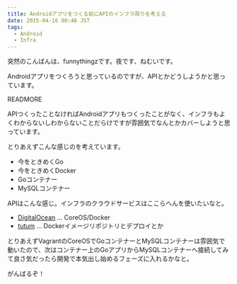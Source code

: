 ```yaml
---
title: Androidアプリをつくる前にAPIのインフラ周りを考える
date: 2015-04-16 00:46 JST
tags:
  - Android
  - Infra
---
```


突然のこんばんは、funnythingzです。夜です、ねむいです。

Androidアプリをつくろうと思っているのですが、APIとかどうしようかと思っています。

READMORE

APIつくったことなければAndroidアプリもつくったことがなく、インフラもよくわからないしわからないことだらけですが雰囲気でなんとかカバーしようと思っています。

とりあえずこんな感じのを考えています。

- 今をときめくGo
- 今をときめくDocker
- Goコンテナー
- MySQLコンテナー

APIはこんな感じ。インフラのクラウドサービスはここらへんを使いたいなと。

- [DigitalOcean](https://www.digitalocean.com/) ... CoreOS/Docker
- [tutum](https://www.tutum.co/) ... Dockerイメージリポジトリとデプロイとか

とりあえずVagrantのCoreOSでGoコンテナーとMySQLコンテナーは雰囲気で動いたので、次はコンテナー上のGoアプリからMySQLコンテナーへ接続してみて良さ気だったら開発で本気出し始めるフェーズに入れるかなと。

がんばるぞ！
